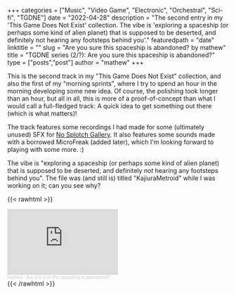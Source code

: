 +++
categories = ["Music", "Video Game", "Electronic", "Orchestral", "Sci-fi", "TGDNE"]
date = "2022-04-28"
description = "The second entry in my 'This Game Does Not Exist' collection. The vibe is 'exploring a spaceship (or perhaps some kind of alien planet) that is supposed to be deserted, and definitely not hearing any footsteps behind you'."
featuredpath = "date"
linktitle = ""
slug = "Are you sure this spaceship is abandoned? by mathew"
title = "TGDNE series (2/?): Are you sure this spaceship is abandoned?"
type = ["posts","post"]
author = "mathew"
+++

This is the second track in my "This Game Does Not Exist" collection, and also the first of my "morning sprints", where I try to spend an hour in the morning developing some new idea. Of course, the polishing took longer than an hour, but all in all, this is more of a proof-of-concept than what I would call a full-fledged track: A quick idea to get something out there (which is what matters)!

The track features some recordings I had made for some (ultimately unused) SFX for [No Splotch Gallery](/posts/220419_NoSplotch.html). It also features some sounds made with a borrowed MicroFreak (added later), which I'm looking forward to playing with some more. :)

The vibe is "exploring a spaceship (or perhaps some kind of alien planet) that is supposed to be deserted, and definitely _not_ hearing any footsteps behind you". The file was (and still is) titled "KajiuraMetroid" while I was working on it; can you see why?


{{< rawhtml >}}
<div class="embedded-content"><iframe width="50%" min-width="300px" height=auto scrolling="no" frameborder="no" allow="autoplay" src="https://w.soundcloud.com/player/?url=https%3A//api.soundcloud.com/tracks/1258974280&color=%232ead58&auto_play=false&hide_related=false&show_comments=true&show_user=true&show_reposts=false&show_teaser=true&visual=true"></iframe><div style="font-size: 10px; color: #cccccc;line-break: anywhere;word-break: normal;overflow: hidden;white-space: nowrap;text-overflow: ellipsis; font-family: Interstate,Lucida Grande,Lucida Sans Unicode,Lucida Sans,Garuda,Verdana,Tahoma,sans-serif;font-weight: 100;"><a href="https://soundcloud.com/mathewmakesmusic" title="mathew" target="_blank" style="color: #cccccc; text-decoration: none;">mathew</a> · <a href="https://soundcloud.com/mathewmakesmusic/are-you-sure-this-spaceship-is-deserted" title="Are you sure this spaceship is abandoned?" target="_blank" style="color: #cccccc; text-decoration: none;">Are you sure this spaceship is abandoned?</a></div></div>
{{< /rawhtml >}}
